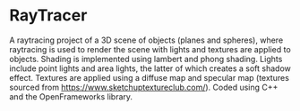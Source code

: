 # RayTracer

A raytracing project of a 3D scene of objects (planes and spheres), where raytracing is used to render the scene with lights and textures are applied to objects. Shading is implemented using lambert and phong shading. Lights include point lights and area lights, the latter of which creates a soft shadow effect. Textures are applied using a diffuse map and specular map (textures sourced from https://www.sketchuptextureclub.com/).
Coded using C++ and the OpenFrameworks library.
